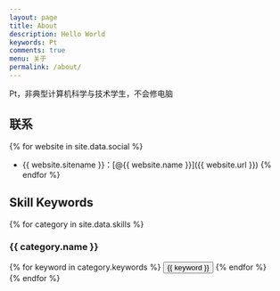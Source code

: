 ```yaml
---
layout: page
title: About
description: Hello World
keywords: Pt
comments: true
menu: 关于
permalink: /about/
---
```


Pt，非典型计算机科学与技术学生，不会修电脑

## 联系

{% for website in site.data.social %}
* {{ website.sitename }}：[@{{ website.name }}]({{ website.url }})
{% endfor %}

## Skill Keywords

{% for category in site.data.skills %}
### {{ category.name }}
<div class="btn-inline">
{% for keyword in category.keywords %}
<button class="btn btn-outline" type="button">{{ keyword }}</button>
{% endfor %}
</div>
{% endfor %}
